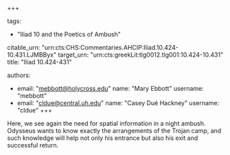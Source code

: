 +++

tags:
- "Iliad 10 and the Poetics of Ambush"

citable_urn: "urn:cts:CHS:Commentaries.AHCIP:Iliad.10.424-10.431.LJMBByx"
target_urn: "urn:cts:greekLit:tlg0012.tlg001:10.424-10.431"
title: "Iliad 10.424-431"

authors:
- email: "mebbott@holycross.edu"
  name: "Mary Ebbott"
  username: "mebbott"
- email: "cldue@central.uh.edu"
  name: "Casey Dué Hackney"
  username: "cldue"
+++

<p>Here, we see again the need for spatial information in a night ambush. Odysseus wants to know exactly the arrangements of the Trojan camp, and such knowledge will help not only his entrance but also his exit and successful return. </p>